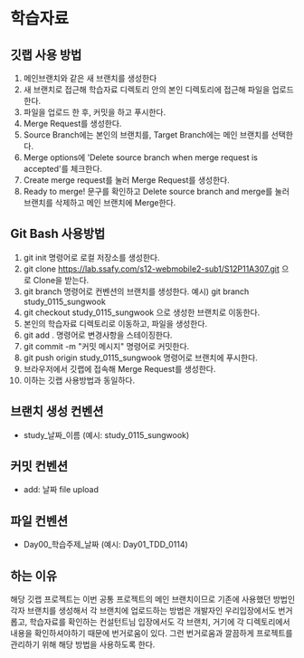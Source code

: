 # 학습자료


## 깃랩 사용 방법

1. 메인브랜치와 같은 새 브랜치를 생성한다 
2. 새 브랜치로 접근해 학습자료 디렉토리 안의 본인 디렉토리에 접근해 파일을 업로드 한다.
3. 파일을 업로드 한 후, 커밋을 하고 푸시한다.
4. Merge Request를 생성한다.
5. Source Branch에는 본인의 브랜치를, Target Branch에는 메인 브랜치를 선택한다.
6. Merge options에 'Delete source branch when merge request is accepted'를 체크한다.
7. Create merge request를 눌러 Merge Request를 생성한다.
8. Ready to merge! 문구를 확인하고 Delete source branch and merge를 눌러 브랜치를 삭제하고 메인 브랜치에 Merge한다. 


## Git Bash 사용방법
1. git init 명령어로 로컬 저장소를 생성한다.
2. git clone https://lab.ssafy.com/s12-webmobile2-sub1/S12P11A307.git 으로 Clone을 받는다.
3. git branch 명령어로 컨벤션의 브랜치를 생성한다. 예시) git branch study_0115_sungwook
4. git checkout study_0115_sungwook 으로 생성한 브랜치로 이동한다.
5. 본인의 학습자료 디렉토리로 이동하고, 파일을 생성한다.
5. git add . 명령어로 변경사항을 스테이징한다.
6. git commit -m "커밋 메시지" 명령어로 커밋한다.
7. git push origin study_0115_sungwook 명령어로 브랜치에 푸시한다.
8. 브라우저에서 깃랩에 접속해 Merge Request를 생성한다.
9. 이하는 깃랩 사용방법과 동일하다.

## 브랜치 생성 컨벤션
- study_날짜_이름 (예시: study_0115_sungwook)

## 커밋 컨벤션
- add: 날짜 file upload

## 파일 컨벤션
- Day00_학습주제_날짜 (예시: Day01_TDD_0114)

## 하는 이유
해당 깃랩 프로젝트는 이번 공통 프로젝트의 메인 브랜치이므로 기존에 사용했던 방법인
각자 브랜치를 생성해서 각 브랜치에 업로드하는 방법은 개발자인 우리입장에서도 번거롭고,
학습자료를 확인하는 컨설턴트님 입장에서도 각 브랜치, 거기에 각 디렉토리에서 내용을 확인하셔야하기 때문에 번거로움이 있다.
그런 번거로움과 깔끔하게 프로젝트를 관리하기 위해 해당 방법을 사용하도록 한다.